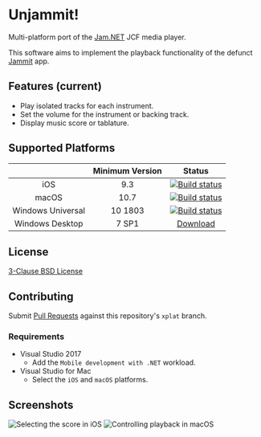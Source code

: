 # Unjammit!

Multi-platform port of the [Jam.NET](https://github.com/maxton/Jam.NET) JCF media player.

This software aims to implement the playback functionality of the defunct [Jammit](https://www.youtube.com/channel/UCTmh3zCCSybVNMye-3lozJQ) app.

## Features (current)

* Play isolated tracks for each instrument.
* Set the volume for the instrument or backing track.
* Display music score or tablature.

## Supported Platforms

| | Minimum Version | Status |
|:-:|:-:|:-:|
| iOS | 9.3 | [![Build status](https://build.appcenter.ms/v0.1/apps/6e96865d-26dc-402c-b234-669ccefcc7d7/branches/xplat/badge)](https://appcenter.ms) |
| macOS | 10.7 | [![Build status](https://hyvart.visualstudio.com/Unjammit/_apis/build/status/Unjammit%20CI%20macOS)](https://github.com/JunielKatarn/Unjammit/releases) |
| Windows Universal | 10 1803 | [![Build status](https://hyvart.visualstudio.com/Unjammit/_apis/build/status/Unjammit%20CI%20Windows)](https://github.com/JunielKatarn/Unjammit/releases) |
| Windows Desktop | 7 SP1 | [Download](https://github.com/JunielKatarn/Unjammit/releases) |

## License
[3-Clause BSD License](https://github.com/maxton/Jam.NET/blob/master/COPYING)

## Contributing

Submit [Pull Requests](https://github.com/maxton/Jam.NET/compare) against this repository's `xplat` branch.

### Requirements
- Visual Studio 2017
  - Add the `Mobile development with .NET` workload.
- Visual Studio for Mac
  - Select the `iOS` and `macOS` platforms.

## Screenshots

![Selecting the score in iOS](https://i.imgur.com/7enmSVS.png)
![Controlling playback in macOS](https://i.imgur.com/FbNGVeR.png)